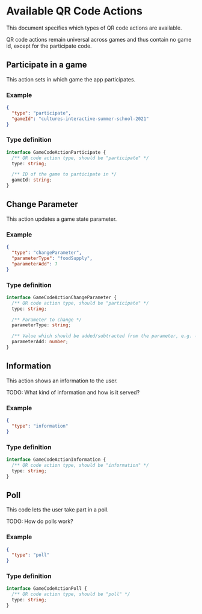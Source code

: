 # Available QR Code Actions

This document specifies which types of QR code actions are available.

QR code actions remain universal across games and thus contain no game id, except for the participate code.

## Participate in a game

This action sets in which game the app participates.

### Example

```json
{
  "type": "participate",
  "gameId": "cultures-interactive-summer-school-2021"
}
```

### Type definition

```typescript
interface GameCodeActionParticipate {
  /** QR code action type, should be "participate" */
  type: string;

  /** ID of the game to participate in */
  gameId: string;
}
```

## Change Parameter

This action updates a game state parameter.

### Example

```json
{
  "type": "changeParameter",
  "parameterType": "foodSupply",
  "parameterAdd": 7
}
```

### Type definition

```typescript
interface GameCodeActionChangeParameter {
  /** QR code action type, should be "participate" */
  type: string;

  /** Parameter to change */
  parameterType: string;

  /** Value which should be added/subtracted from the parameter, e.g. -2, 0 or 1 */
  parameterAdd: number;
}
```

## Information

This action shows an information to the user.

TODO: What kind of information and how is it served?

### Example

```json
{
  "type": "information"
}
```

### Type definition

```typescript
interface GameCodeActionInformation {
  /** QR code action type, should be "information" */
  type: string;
}
```

## Poll

This code lets the user take part in a poll.

TODO: How do polls work?

### Example

```json
{
  "type": "poll"
}
```

### Type definition

```typescript
interface GameCodeActionPoll {
  /** QR code action type, should be "poll" */
  type: string;
}
```
